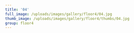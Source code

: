 ```yaml
---
title: '04'
full_image: /uploads/images/gallery/floor4/04.jpg
thumb_image: /uploads/images/gallery/floor4/thumbs/04.jpg
group: floor4
---
```


